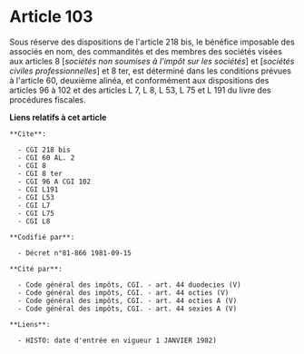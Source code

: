 # Article 103

Sous réserve des dispositions de l'article 218 bis, le bénéfice imposable des associés en nom, des commandités et des membres
des sociétés visées aux articles 8 [*sociétés non soumises à l'impôt sur les sociétés*] et [*sociétés civiles
professionnelles*] et 8 ter, est déterminé dans les conditions prévues à l'article 60, deuxième alinéa, et conformément aux
dispositions des articles 96 à 102 et des articles L 7, L 8, L 53, L 75 et L 191 du livre des procédures fiscales.

**Liens relatifs à cet article**

	**Cite**:

	  - CGI 218 bis
	  - CGI 60 AL. 2
	  - CGI 8
	  - CGI 8 ter
	  - CGI 96 A CGI 102
	  - CGI L191
	  - CGI L53
	  - CGI L7
	  - CGI L75
	  - CGI L8

	**Codifié par**:

	  - Décret n°81-866 1981-09-15

	**Cité par**:

	  - Code général des impôts, CGI. - art. 44 duodecies (V)
	  - Code général des impôts, CGI. - art. 44 octies (V)
	  - Code général des impôts, CGI. - art. 44 octies A (V)
	  - Code général des impôts, CGI. - art. 44 sexies A (V)

	**Liens**:

	  - HISTO: date d'entrée en vigueur 1 JANVIER 1982)
